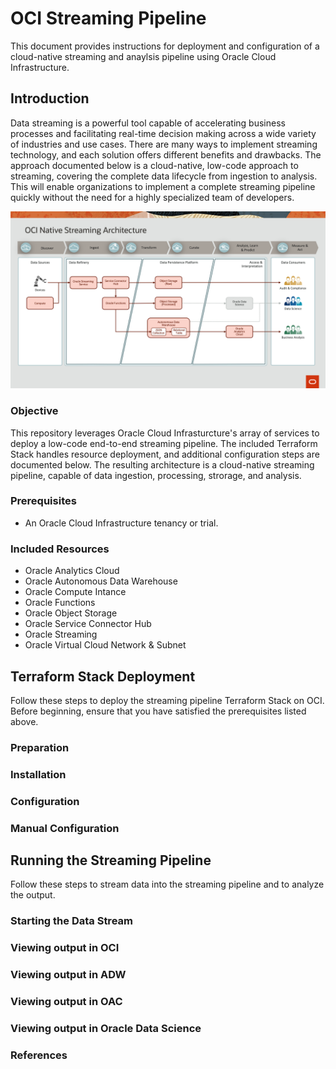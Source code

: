 # OCI Streaming Pipeline
This document provides instructions for deployment and configuration of a cloud-native streaming and anaylsis pipeline using Oracle Cloud Infrastructure.

## Introduction
Data streaming is a powerful tool capable of accelerating business processes and facilitating real-time decision making across a wide variety of industries and use cases. There are many ways to implement streaming technology, and each solution offers different benefits and drawbacks. The approach documented below is a cloud-native, low-code approach to streaming, covering the complete data lifecycle from ingestion to analysis. This will enable organizations to implement a complete streaming pipeline quickly without the need for a highly specialized team of developers.  

![System Architecture](/images/system_architecture.png)

### Objective
This repository leverages Oracle Cloud Infrasturcture's array of services to deploy a low-code end-to-end streaming pipeline.  The included Terraform Stack handles resource deployment, and additional configuration steps are documented below.  The resulting architecture is a cloud-native streaming pipeline, capable of data ingestion, processing, strorage, and analysis. 

### Prerequisites
* An Oracle Cloud Infrastructure tenancy or trial.

### Included Resources
* Oracle Analytics Cloud
* Oracle Autonomous Data Warehouse
* Oracle Compute Intance
* Oracle Functions
* Oracle Object Storage
* Oracle Service Connector Hub
* Oracle Streaming
* Oracle Virtual Cloud Network & Subnet

## Terraform Stack Deployment
Follow these steps to deploy the streaming pipeline Terraform Stack on OCI. Before beginning, ensure that you have satisfied the prerequisites listed above.

### Preparation

### Installation

### Configuration

### Manual Configuration

## Running the Streaming Pipeline
Follow these steps to stream data into the streaming pipeline and to analyze the output.

### Starting the Data Stream

### Viewing output in OCI

### Viewing output in ADW

### Viewing output in OAC

### Viewing output in Oracle Data Science


### References
